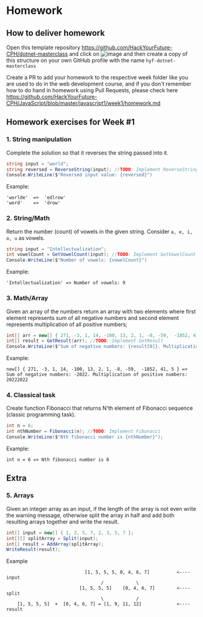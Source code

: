 # Homework

## How to deliver homework 

Open this template repository  https://github.com/HackYourFuture-CPH/dotnet-masterclass and click on ![image](https://user-images.githubusercontent.com/6642037/115988976-3796da80-a5bc-11eb-9184-554a2218b2ae.png) and then create a copy of this structure on your own GitHub profile with the name ``hyf-dotnet-masterclass``

Create a PR to add your homework to the respective week folder like you are used to do in the web development course, and if you don't remember how to do hand in homework using Pull Requests, please check here https://github.com/HackYourFuture-CPH/JavaScript/blob/master/javascript1/week1/homework.md

## Homework exercises for Week #1

### 1. String manipulation
Complete the solution so that it reverses the string passed into it.

```csharp
string input = "world";
string reversed = ReverseString(input); //TODO: Implement ReverseString
Console.WriteLine($"Reversed input value: {reversed}")
```

Example:
```
'worlde'  =>  'edlrow'
'word'    =>  'drow'
```

### 2. String/Math
Return the number (count) of vowels in the given string. Consider `a, e, i, o, u` as vowels.

```csharp
string input = "Intellectualization";
int vowelCount = GetVowelCount(input); //TODO: Implement GetVowelCount 
Console.WriteLine($"Number of vowels: {vowelCount}")
```

Example:
```
'Intellectualization' => Number of vowels: 9
```

### 3. Math/Array
Given an array of the numbers return an array with two elements where first element represents sum of all negative numbers and second element represents multiplication of all positive numbers;

```csharp
int[] arr = new[] { 271, -3, 1, 14, -100, 13, 2, 1, -8, -59,  -1852, 41, 5 };
int[] result = GetResult(arr); //TODO: Implement GetResult
Console.WriteLine($"Sum of negative numbers: {result[0]}. Multiplication of positive numbers: {result[1]}");
```

Example:
```
new[] { 271, -3, 1, 14, -100, 13, 2, 1, -8, -59,  -1852, 41, 5 } => Sum of negative numbers: -2022. Multiplication of positive numbers: 20222022
```

### 4. Classical task
Create function Fibonacci that returns N'th element of Fibonacci sequence (classic programming task).

```csharp
int n = 6;
int nthNumber = Fibonacci(n); //TODO: Implement Fibonacci
Console.WriteLine($"Nth fibonacci number is {nthNumber}");
```

Example:
```
int n = 6 => Nth fibonacci number is 8
```

## Extra

### 5. Arrays
Given an integer array as an input, if the length of the array is not even write the warning message, otherwise split the array in half and add both resulting arrays together and write the result.

```csharp
int[] input = new[] { 1, 2, 5, 7, 2, 3, 5, 7 };
int[][] splitArray = Split(input);
int[] result = AddArray(splitArray);
WriteResult(result);
```

Example
```
                             [1, 5, 5, 5, 0, 4, 6, 7]          <---- input
                                   /            \
                           [1, 5, 5, 5]    [0, 4, 6, 7]        <---- split
                                   \            /
    [1, 5, 5, 5]  +  [0, 4, 6, 7] = [1, 9, 11, 12]             <---- result
```
